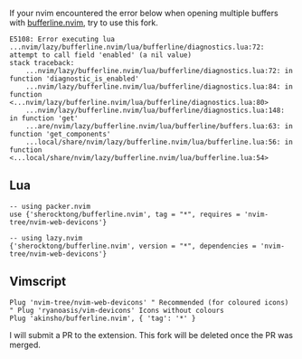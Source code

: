 If your nvim encountered the error below when opening multiple buffers with [bufferline.nvim](https://github.com/akinsho/bufferline.nvim), try to use this fork.
```
E5108: Error executing lua ...nvim/lazy/bufferline.nvim/lua/bufferline/diagnostics.lua:72: attempt to call field 'enabled' (a nil value)
stack traceback:
	...nvim/lazy/bufferline.nvim/lua/bufferline/diagnostics.lua:72: in function 'diagnostic_is_enabled'
	...nvim/lazy/bufferline.nvim/lua/bufferline/diagnostics.lua:84: in function <...nvim/lazy/bufferline.nvim/lua/bufferline/diagnostics.lua:80>
	...nvim/lazy/bufferline.nvim/lua/bufferline/diagnostics.lua:148: in function 'get'
	...are/nvim/lazy/bufferline.nvim/lua/bufferline/buffers.lua:63: in function 'get_components'
	...local/share/nvim/lazy/bufferline.nvim/lua/bufferline.lua:56: in function <...local/share/nvim/lazy/bufferline.nvim/lua/bufferline.lua:54>
```

## Lua
```
-- using packer.nvim
use {'sherocktong/bufferline.nvim', tag = "*", requires = 'nvim-tree/nvim-web-devicons'}

-- using lazy.nvim
{'sherocktong/bufferline.nvim', version = "*", dependencies = 'nvim-tree/nvim-web-devicons'}
```

## Vimscript
```
Plug 'nvim-tree/nvim-web-devicons' " Recommended (for coloured icons)
" Plug 'ryanoasis/vim-devicons' Icons without colours
Plug 'akinsho/bufferline.nvim', { 'tag': '*' }
```

I will submit a PR to the extension. This fork will be deleted once the PR was merged.

